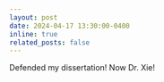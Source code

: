 ```yaml
---
layout: post
date: 2024-04-17 13:30:00-0400
inline: true
related_posts: false
---
```


Defended my dissertation! Now Dr. Xie!
